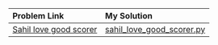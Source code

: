 |Problem Link|My Solution|
|:----|:----|
|[Sahil love good scorer](<https://practice.geeksforgeeks.org/contest-problem/sahil-love-good-scorer/0/>)|[sahil_love_good_scorer.py](<https://github.com/mygoal-javadeveloper/CompetitiveProgramming/blob/main/Python/geeksforgeeks/sahil_love_good_scorer.py>)|
